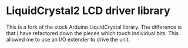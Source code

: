 # LiquidCrystal2 LCD driver library

This is a fork of the stock Arduino LiquidCrystal library.  The difference is that I have
refactored down the pieces which touch individual bits.  This allowed me to use an I/O
extender to drive the unit.
